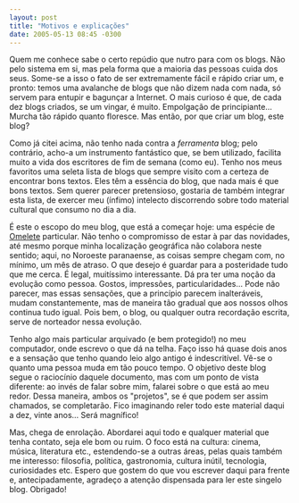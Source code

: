```yaml
---
layout: post
title: "Motivos e explicações"
date: 2005-05-13 08:45 -0300
---
```

Quem me conhece sabe o certo repúdio que nutro para com os blogs. Não pelo sistema em si, mas pela forma que a maioria das pessoas cuida dos seus. Some-se a isso o fato de ser extremamente fácil e rápido criar um, e pronto: temos uma avalanche de blogs que não dizem nada com nada, só servem para entupir e bagunçar a Internet. O mais curioso é que, de cada dez blogs criados, se um vingar, é muito. Empolgação de principiante… Murcha tão rápido quanto floresce. Mas então, por que criar um blog, este blog?

Como já citei acima, não tenho nada contra a _ferramenta_ blog; pelo contrário, acho-a um instrumento fantástico que, se bem utilizado, facilita muito a vida dos escritores de fim de semana (como eu). Tenho nos meus favoritos uma seleta lista de blogs que sempre visito com a certeza de encontrar bons textos. Eles têm a essência do blog, que nada mais é que bons textos. Sem querer parecer pretensioso, gostaria de também integrar esta lista, de exercer meu (ínfimo) intelecto discorrendo sobre todo material cultural que consumo no dia a dia.

É este o escopo do meu blog, que está a começar hoje: uma espécie de [Omelete](http://www.omelete.com.br/) particular. Não tenho o compromisso de estar à par das novidades, até mesmo porque minha localização geográfica não colabora neste sentido; aqui, no Noroeste paranaense, as coisas sempre chegam com, no mínimo, um mês de atraso. O que desejo é guardar para a posteridade tudo que me cerca. É legal, muitíssimo interessante. Dá pra ter uma noção da evolução como pessoa. Gostos, impressões, particularidades… Pode não parecer, mas essas sensações, que a princípio parecem inalteráveis, mudam constantemente, mas de maneira tão gradual que aos nossos olhos continua tudo igual. Pois bem, o blog, ou qualquer outra recordação escrita, serve de norteador nessa evolução.

Tenho algo mais particular arquivado (e bem protegido!) no meu computador, onde escrevo o que dá na telha. Faço isso há quase dois anos e a sensação que tenho quando leio algo antigo é indescritível. Vê-se o quanto uma pessoa muda em tão pouco tempo. O objetivo deste blog segue o raciocínio daquele documento, mas com um ponto de vista diferente: ao invés de falar sobre mim, falarei sobre o que está ao meu redor. Dessa maneira, ambos os "projetos", se é que podem ser assim chamados, se completarão. Fico imaginando reler todo este material daqui a dez, vinte anos… Será magnífico!

Mas, chega de enrolação. Abordarei aqui todo e qualquer material que tenha contato, seja ele bom ou ruim. O foco está na cultura: cinema, música, literatura etc., estendendo-se a outras áreas, pelas quais também me interesso: filosofia, política, gastronomia, cultura inútil, tecnologia, curiosidades etc. Espero que gostem do que vou escrever daqui para frente e, antecipadamente, agradeço a atenção dispensada para ler este singelo blog. Obrigado!
